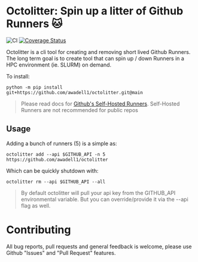# Octolitter: Spin up a litter of Github Runners 🐱 #

![CI](https://github.com/awadell1/octolitter/workflows/CI/badge.svg)
[![Coverage Status](https://coveralls.io/repos/github/awadell1/octolitter/badge.svg)](https://coveralls.io/github/awadell1/octolitter)

Octolitter is a cli tool for creating and removing short lived Github Runners.
The long term goal is to create tool that can spin up / down Runners in a HPC
environment (ie. SLURM) on demand.

To install:
```shell
python -m pip install git+https://github.com/awadell1/octolitter.git@main
```

> Please read docs for [Github's Self-Hosted
> Runners](https://github.com/actions/runner).
> Self-Hosted Runners are not recommended for public repos

## Usage ##
Adding a bunch of runners (5) is a simple as:
```shell
octolitter add --api $GITHUB_API -n 5 https://github.com/awadell1/octolitter

```

Which can be quickly shutdown with:
```shelll
octolitter rm --api $GITHUB_API --all
```

> By default octolitter will pull your api key from the GITHUB_API environmental
> variable. But you can override/provide it via the --api flag as well.


# Contributing #
All bug reports, pull requests and general feedback is welcome, please use
Github "Issues" and "Pull Request" features.
